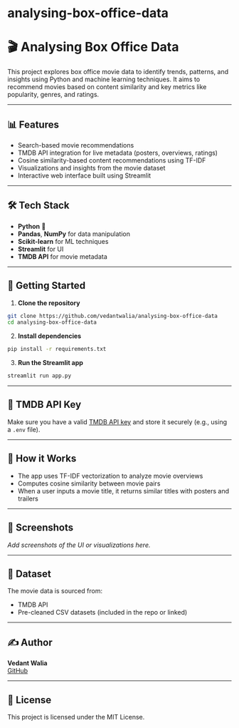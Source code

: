 # analysing-box-office-data

# 🎬 Analysing Box Office Data

This project explores box office movie data to identify trends, patterns, and insights using Python and machine learning techniques. It aims to recommend movies based on content similarity and key metrics like popularity, genres, and ratings.

---

## 📊 Features

- Search-based movie recommendations
- TMDB API integration for live metadata (posters, overviews, ratings)
- Cosine similarity-based content recommendations using TF-IDF
- Visualizations and insights from the movie dataset
- Interactive web interface built using Streamlit

---

## 🛠 Tech Stack

- **Python** 🐍
- **Pandas**, **NumPy** for data manipulation
- **Scikit-learn** for ML techniques
- **Streamlit** for UI
- **TMDB API** for movie metadata

---

## 🚀 Getting Started

1. **Clone the repository**

```bash
git clone https://github.com/vedantwalia/analysing-box-office-data
cd analysing-box-office-data
```

2. **Install dependencies**

```bash
pip install -r requirements.txt
```

3. **Run the Streamlit app**

```bash
streamlit run app.py
```

---

## 🔐 TMDB API Key

Make sure you have a valid [TMDB API key](https://www.themoviedb.org/documentation/api) and store it securely (e.g., using a `.env` file).

---

## 🧠 How it Works

- The app uses TF-IDF vectorization to analyze movie overviews
- Computes cosine similarity between movie pairs
- When a user inputs a movie title, it returns similar titles with posters and trailers

---

## 🎥 Screenshots

_Add screenshots of the UI or visualizations here._

---

## 📁 Dataset

The movie data is sourced from:
- TMDB API
- Pre-cleaned CSV datasets (included in the repo or linked)

---

## ✍️ Author

**Vedant Walia**  
[GitHub](https://github.com/vedantwalia)

---

## 📄 License

This project is licensed under the MIT License.